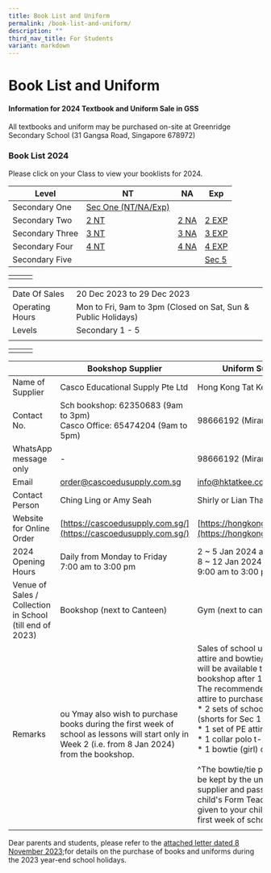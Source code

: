 ```yaml
---
title: Book List and Uniform
permalink: /book-list-and-uniform/
description: ""
third_nav_title: For Students
variant: markdown
---
```

# **Book List and Uniform**

#### Information for 2024 Textbook and Uniform Sale in GSS

All textbooks and uniform may be purchased on-site at Greenridge Secondary School (31 Gangsa Road, Singapore 678972)


### Book List 2024


 Please click on your Class to view your booklists for 2024.

| Level | NT |  NA|  Exp |
| -------- | -------- | -------- | -------- |
|  Secondary One    | [Sec One (NT/NA/Exp)](/files/Book%20Lists%202024/2024_Sec_1_Booklist_final.pdf) | |  | 
|  Secondary Two    | [ 2 NT](/files/Book%20Lists%202024/2024%20sec%202nt%20booklist.pdf) | [ 2 NA](/files/Book%20Lists%202024/2024%20sec%202na%20booklist.pdf)   |[ 2 EXP](/files/Book%20Lists%202024/2024%20sec%202e%20booklist.pdf)  |
|  Secondary Three   | [ 3 NT](/files/Book%20Lists%202024/2024%20sec%203nt%20booklist.pdf) | [3 NA](/files/Book%20Lists%202024/2024%20sec%203na%20booklist.pdf)   |[ 3 EXP](/files/Book%20Lists%202024/2024%20sec%203e%20booklist.pdf)   |
|  Secondary Four   | [ 4 NT](/files/Book%20Lists%202024/2024%20sec%204nt%20booklist.pdf)     |  [4 NA](/files/Book%20Lists%202024/2024_Sec_4NA_Booklist_10Nov23.pdf) |[4 EXP](/files/Book%20Lists%202024/2024_Sec_4E_Booklist_10Nov23.pdf)   | 
|  Secondary Five   |    |  |[Sec 5](/files/Book%20Lists%202024/2024_Sec_5_Booklist_final.pdf)   | 


|  | | |
| -------- | -------- | -------- |
|               |               |               |


|  |  | 
| -------- | -------- |
| Date Of Sales     | 20 Dec 2023 to 29 Dec 2023     |
| Operating Hours   | Mon to Fri, 9am to 3pm (Closed on Sat, Sun &amp; Public Holidays)  |
|Levels    | Secondary 1 - 5 |
|  |  |



|  | | |
| -------- | -------- | -------- |
|               |               |               |



| | Bookshop Supplier | Uniform Supplier  |
| -------- | -------- | -------- |
|Name of Supplier    | Casco Educational Supply Pte Ltd  | Hong Kong Tat Kee Tailor      |
| Contact No.    | Sch bookshop: 62350683 (9am to 3pm)<br>Casco Office: 65474204 (9am to 5pm)     | 98666192 (Miranda)     |
| WhatsApp message only    | -    | 98666192 (Miranda)     |
| Email | [order@cascoedusupply.com.sg](order@cascoedusupply.com.sg)  | [info@hktatkee.com.sg](info@hktatkee.com.sg)   |
| Contact Person | Ching Ling or Amy Seah  | Shirly or Lian Thai   |
| Website for Online Order   | [https://cascoedusupply.com.sg/](https://cascoedusupply.com.sg/)  | [https://hongkongtatkee.com/](https://hongkongtatkee.com/) |
| 2024 Opening Hours   | Daily from Monday to Friday<br> 7:00 am to 3:00 pm | 2 ~ 5 Jan 2024 and <br>8 ~ 12 Jan 2024<br> 9:00 am to 3:00 pm     |
| Venue of Sales / Collection in School (till end of 2023)  | Bookshop (next to Canteen)  | Gym (next to canteen)     |
| Remarks      | ou Ymay also wish to purchase books during the first week of school as lessons will start only in Week 2 (i.e. from 8 Jan 2024) from the bookshop.  | Sales of school uniform, PE attire and bowtie/tie thereafter will be available through the bookshop after 12 Jan 2024.<br>The recommended school attire to purchase: <br> * 2 sets of school uniform (shorts for Sec 1 boys),<br> * 1 set of PE attire<br>* 1 collar polo t-shirt<br>*	1 bowtie (girl) or tie (boy)^<br><br> ^The bowtie/tie purchased will be kept by the uniform supplier and passed to your child's Form Teacher. It will be given to your child during the first week of school.  |
|    |    |    |

Dear parents and students, please refer to the [attached letter dated 8 November 2023](/files/Book%20Lists%202024/2023%20year-end%20textbook%20and%20uniform%20sale_8nov23.pdf);for details on the purchase of books and uniforms during the 2023 year-end school holidays.